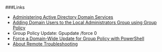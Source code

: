 ###Links


- [Administering Active Directory Domain Services](https://technet.microsoft.com/en-us/library/cc794908.aspx)
- [Adding Domain Users to the Local Administrators Group using Group Policy](https://richardstk.com/2013/11/26/adding-domain-users-to-the-local-administrators-group-using-group-policy/)
- Group Policy Update: Gpupdate /force 	0
- [Force a Domain-Wide Update for Group Policy with PowerShell](https://blogs.technet.microsoft.com/heyscriptingguy/2012/11/12/force-a-domain-wide-update-of-group-policy-with-powershell/)
- [About Remote Troubleshooting](https://technet.microsoft.com/en-us/library/hh847850.aspx)

